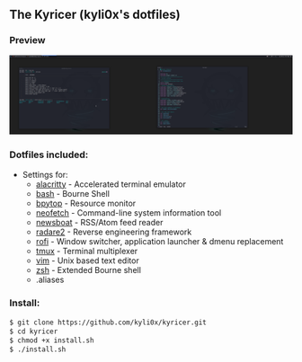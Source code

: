 ## The Kyricer (kyli0x's dotfiles)

### Preview
<p align="center">
    <img src="https://github.com/kyli0x/dotfiles/blob/main/screenshots/screen1.png">
</p>

### Dotfiles included:
- Settings for:
    - [alacritty](https://github.com/alacritty/alacritty) - Accelerated terminal emulator
    - [bash](https://en.wikipedia.org/wiki/Bash_%28Unix_shell%29) - Bourne Shell
    - [bpytop](https://github.com/aristocratos/bpytop) - Resource monitor
    - [neofetch](https://github.com/dylanaraps/neofetch) - Command-line system information tool
    - [newsboat](https://en.wikipedia.org/wiki/Newsbeuter) - RSS/Atom feed reader
    - [radare2](https://en.wikipedia.org/wiki/Radare2) - Reverse engineering framework
    - [rofi](https://github.com/davatorium/rofi) - Window switcher, application launcher & dmenu replacement
    - [tmux](https://en.wikipedia.org/wiki/Tmux) - Terminal multiplexer
    - [vim](<https://en.wikipedia.org/wiki/Vim_(text_editor)>) - Unix based text editor
    - [zsh](https://en.wikipedia.org/wiki/Z_shell) - Extended Bourne shell
    - .aliases
### Install:
```
$ git clone https://github.com/kyli0x/kyricer.git
$ cd kyricer
$ chmod +x install.sh
$ ./install.sh
```
